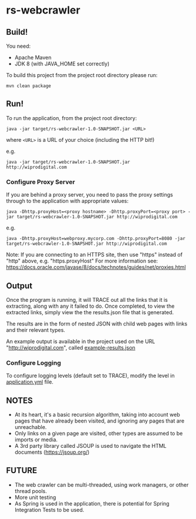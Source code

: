 # rs-webcrawler

## Build!
You need:
* Apache Maven
* JDK 8  (with JAVA_HOME set correctly)

To build this project from the project root directory please run:
    
    mvn clean package


## Run!

To run the application, from the project root directory:
    
    java -jar target/rs-webcrawler-1.0-SNAPSHOT.jar <URL>
    
where `<URL>` is a URL of your choice (including the HTTP bit!)

e.g.
    
    java -jar target/rs-webcrawler-1.0-SNAPSHOT.jar http://wiprodigital.com
    
### Configure Proxy Server

If you are behind a proxy server, you need to pass the proxy settings through to the application with appropriate values:

    
    java -Dhttp.proxyHost=<proxy hostname> -Dhttp.proxyPort=<proxy port> -jar target/rs-webcrawler-1.0-SNAPSHOT.jar http://wiprodigital.com


e.g.
    
    java -Dhttp.proxyHost=webproxy.mycorp.com -Dhttp.proxyPort=8080 -jar target/rs-webcrawler-1.0-SNAPSHOT.jar http://wiprodigital.com

 Note: If you are connecting to an HTTPS site, then use "https" instead of "http" above, e.g. "https.proxyHost"
 For more information see: https://docs.oracle.com/javase/8/docs/technotes/guides/net/proxies.html

## Output
Once the program is running, it will TRACE out all the links that it is extracting, along with any it failed to do.
Once completed, to view the extracted links, simply view the the results.json file that is generated.

The results are in the form of nested JSON with child web pages with links and their relevant types.

An example output is available in the project used on the URL "http://wiprodigital.com", called [example-results.json](example-results.json)


### Configure Logging
To configure logging levels (default set to TRACE), modify the level in [application.yml](application.yml) file.


## NOTES
* At its heart, it's a basic recursion algorithm, taking into account web pages that have already been visited, and ignoring any pages that are unreachable.
* Only <a> links on a given page are visited, other types are assumed to be imports or media.
* A 3rd party library called JSOUP is used to navigate the HTML documents (https://jsoup.org/)

## FUTURE
* The web crawler can be multi-threaded, using work managers, or other thread pools.
* More unit testing
* As Spring is used in the application, there is potential for Spring Integration Tests to be used.